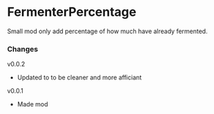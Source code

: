 # FermenterPercentage
Small mod only add percentage of how much have already fermented.

### Changes

v0.0.2
- Updated to to be cleaner and more afficiant

v0.0.1
- Made mod
